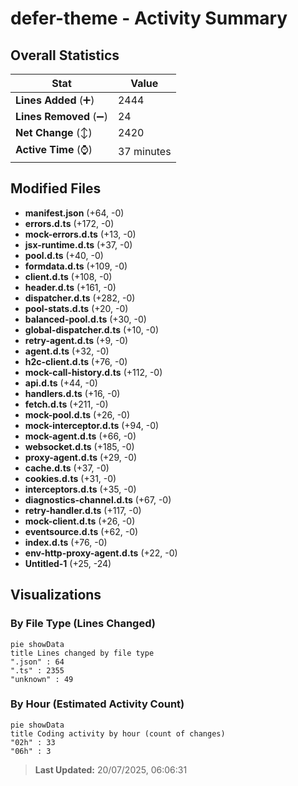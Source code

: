 # defer-theme - Activity Summary 

## Overall Statistics

| Stat                   | Value                                                             |
| ---------------------- | ----------------------------------------------------------------- |
| **Lines Added** (➕)   | 2444                                          |
| **Lines Removed** (➖) | 24                                        |
| **Net Change** (↕)    | 2420                |
| **Active Time** (⌚)   | 37 minutes |


## Modified Files
- **manifest.json** (+64, -0)
- **errors.d.ts** (+172, -0)
- **mock-errors.d.ts** (+13, -0)
- **jsx-runtime.d.ts** (+37, -0)
- **pool.d.ts** (+40, -0)
- **formdata.d.ts** (+109, -0)
- **client.d.ts** (+108, -0)
- **header.d.ts** (+161, -0)
- **dispatcher.d.ts** (+282, -0)
- **pool-stats.d.ts** (+20, -0)
- **balanced-pool.d.ts** (+30, -0)
- **global-dispatcher.d.ts** (+10, -0)
- **retry-agent.d.ts** (+9, -0)
- **agent.d.ts** (+32, -0)
- **h2c-client.d.ts** (+76, -0)
- **mock-call-history.d.ts** (+112, -0)
- **api.d.ts** (+44, -0)
- **handlers.d.ts** (+16, -0)
- **fetch.d.ts** (+211, -0)
- **mock-pool.d.ts** (+26, -0)
- **mock-interceptor.d.ts** (+94, -0)
- **mock-agent.d.ts** (+66, -0)
- **websocket.d.ts** (+185, -0)
- **proxy-agent.d.ts** (+29, -0)
- **cache.d.ts** (+37, -0)
- **cookies.d.ts** (+31, -0)
- **interceptors.d.ts** (+35, -0)
- **diagnostics-channel.d.ts** (+67, -0)
- **retry-handler.d.ts** (+117, -0)
- **mock-client.d.ts** (+26, -0)
- **eventsource.d.ts** (+62, -0)
- **index.d.ts** (+76, -0)
- **env-http-proxy-agent.d.ts** (+22, -0)
- **Untitled-1** (+25, -24)

## Visualizations

### By File Type (Lines Changed)

```mermaid
pie showData
title Lines changed by file type
".json" : 64
".ts" : 2355
"unknown" : 49
```

### By Hour (Estimated Activity Count)

```mermaid
pie showData
title Coding activity by hour (count of changes)
"02h" : 33
"06h" : 3
```


> **Last Updated:** 20/07/2025, 06:06:31